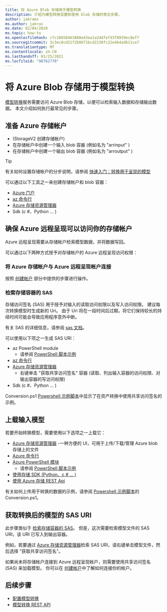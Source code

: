 ```yaml
---
title: 将 Azure Blob 存储用于模型转换
description: 介绍为模型转换设置和使用 blob 存储的常见步骤。
author: jakrams
ms.author: jakras
ms.date: 02/04/2020
ms.topic: how-to
ms.openlocfilehash: cfc10658463888e43ea1a24dfefd3f8939ec8ef7
ms.sourcegitcommit: 3c3ec8cd21f2b0671bcd2230fc22e4b4adb11ce7
ms.translationtype: MT
ms.contentlocale: zh-CN
ms.lasthandoff: 01/25/2021
ms.locfileid: "98762770"
---
```

# <a name="use-azure-blob-storage-for-model-conversion"></a>将 Azure Blob 存储用于模型转换

[模型转换](model-conversion.md)服务需要访问 Azure Blob 存储，以便可以检索输入数据和存储输出数据。 本文介绍如何执行最常见的步骤。

## <a name="prepare-azure-storage-accounts"></a>准备 Azure 存储帐户

-  (StorageV2 创建存储帐户) 
- 在存储帐户中创建一个输入 blob 容器 (例如名为 "arrinput" ) 
- 在存储帐户中创建一个输出 blob 容器 (例如名为 "arroutput" ) 

> [!TIP]
> 有关如何设置存储帐户的分步说明，请参阅 [快速入门：转换用于呈现的模型](../../quickstarts/convert-model.md)

可以通过以下工具之一来创建存储帐户和 blob 容器：

- [Azure 门户](https://portal.azure.com)
- [az 命令行](/cli/azure/install-azure-cli?view=azure-cli-latest)
- [Azure 存储资源管理器](https://azure.microsoft.com/features/storage-explorer/)
- Sdk (c #、Python ... ) 

## <a name="ensure-azure-remote-rendering-can-access-your-storage-account"></a>确保 Azure 远程呈现可以访问你的存储帐户

Azure 远程呈现需要从存储帐户检索模型数据，并将数据写回。

可以通过以下两种方式授予对存储帐户的 Azure 远程呈现访问权限：

### <a name="connect-your-azure-storage-account-with-your-azure-remote-rendering-account"></a>将 Azure 存储帐户与 Azure 远程呈现帐户连接

按照 [创建帐户](../create-an-account.md#link-storage-accounts) 部分中提供的步骤进行操作。

### <a name="retrieve-sas-for-the-storage-containers"></a>检索存储容器的 SAS

存储访问签名 (SAS) 用于授予对输入的读取访问权限以及写入访问权限。 建议每次转换模型时生成新的 Uri。 由于 Uri 将在一段时间后过期，将它们保持较长的持续时间可能会导致应用程序意外中断。

有关 SAS 的详细信息，请参阅 [sas 文档](../../../storage/common/storage-sas-overview.md)。

可以使用以下项之一生成 SAS URI：

- az PowerShell module
  - 请参阅 [PowerShell 脚本示例](../../samples/powershell-example-scripts.md)
- [az 命令行](/cli/azure/install-azure-cli?view=azure-cli-latest)
- [Azure 存储资源管理器](https://azure.microsoft.com/features/storage-explorer/)
  - 右键单击 "获取共享访问签名" 容器 (读取、列出输入容器的访问权限、对输出容器的写访问权限) 
- Sdk (c #、Python ... ) 

Conversion.ps1 [Powershell 示例脚本](../../samples/powershell-example-scripts.md#script-conversionps1)中显示了在资产转换中使用共享访问签名的示例。

## <a name="upload-an-input-model"></a>上载输入模型

若要开始转换模型，需要使用以下选项之一上载它：

- [Azure 存储资源管理器](https://azure.microsoft.com/features/storage-explorer/) -一种方便的 UI，可用于上传/下载/管理 Azure blob 存储上的文件
- [Azure 命令行](../../../storage/blobs/storage-quickstart-blobs-cli.md)
- [Azure PowerShell 模块](/powershell/azure/install-az-ps?view=azps-2.2.0)
  - 请参阅 [PowerShell 脚本示例](../../samples/powershell-example-scripts.md)
- [使用存储 SDK (Python、c # ... ) ](../../../storage/index.yml)
- [使用 Azure 存储 REST Api](/rest/api/storageservices/blob-service-rest-api)

有关如何上传用于转换的数据的示例，请参阅 [Powershell 示例脚本](../../samples/powershell-example-scripts.md#script-conversionps1)的 Conversion.ps1。

## <a name="get-a-sas-uri-for-the-converted-model"></a>获取转换后的模型的 SAS URI

此步骤类似于 [检索存储容器的 SAS](#retrieve-sas-for-the-storage-containers)。 但是，这次需要检索模型文件的 SAS URI，该 URI 已写入到输出容器。

例如，若要通过 [Azure 存储资源管理器](https://azure.microsoft.com/features/storage-explorer/)检索 SAS URI，请右键单击模型文件，然后选择 "获取共享访问签名"。

如果尚未将存储帐户连接到 Azure 远程呈现帐户，则需要使用共享访问签名 (SAS) 来加载模型。 你可以在 [创建帐户](../create-an-account.md#link-storage-accounts)中了解如何连接你的帐户。

## <a name="next-steps"></a>后续步骤

- [配置模型转换](configure-model-conversion.md)
- [模型转换 REST API](conversion-rest-api.md)
